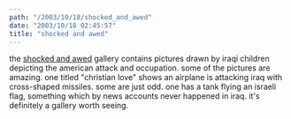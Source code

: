 ```yaml
---
path: "/2003/10/18/shocked_and_awed" 
date: "2003/10/18 02:45:57" 
title: "shocked and awed" 
---
```

<p>the <a href="http://www.puffinroom.org/iraq/menu.html">shocked and awed</a> gallery contains pictures drawn by iraqi children depicting the american attack and occupation. some of the pictures are amazing. one titled "christian love" shows an airplane is attacking iraq with cross-shaped missiles. some are just odd. one has a tank flying an israeli flag, something which by news accounts never happened in iraq. it's definitely a gallery worth seeing.</p>